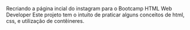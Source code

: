 
Recriando a página incial do instagram para o Bootcamp HTML Web Developer
Este projeto tem o intuito de praticar alguns conceitos de html, css, e utilização de contêineres. 
